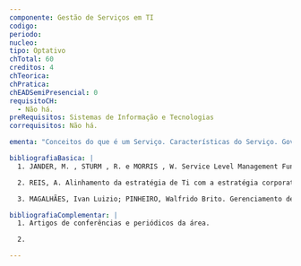 ```yaml
---
componente: Gestão de Serviços em TI
codigo:  
periodo: 
nucleo:
tipo: Optativo
chTotal: 60 
creditos: 4
chTeorica: 
chPratica: 
chEADSemiPresencial: 0
requisitoCH:
  - Não há.
preRequisitos: Sistemas de Informação e Tecnologias
correquisitos: Não há.

ementa: "Conceitos do que é um Serviço. Características do Serviço. Governança de TI e Gerenciamento de Serviços. Gestão estratégica e tática de serviços de TI. Acordos de nível de serviço. Gerenciamento de serviços com base no conjunto de melhores práticas baseado no ITIL (Information Technology Infrastructure Library Biblioteca de Infra-estrutura de Tecnologia da Informação) que identifica o relacionamento das diversas atividades necessárias para entrega e suporte dos serviços de TI. Ferramentas de apoio ao gerenciamento de serviços. Elaboração de Projeto."

bibliografiaBasica: |
  1. JANDER, M. , STURM , R. e MORRIS , W. Service Level Management Fundamentos Do Gerenciamento De Níveis De Serviço. São Paulo: Campus, 2000.

  2. REIS, A. Alinhamento da estratégia de Ti com a estratégia corporativa; São Paulo: Atlas, 2003.

  3. MAGALHÃES, Ivan Luizio; PINHEIRO, Walfrido Brito. Gerenciamento de Serviços de TI na Prática  Uma abordagem com base na ITIL. São Paulo: Novatec, 2007.

bibliografiaComplementar: |
  1. Artigos de conferências e periódicos da área.

  2.

---
```

